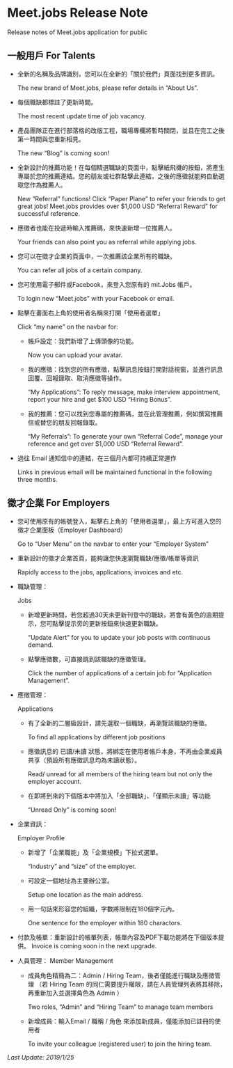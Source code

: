 # Meet.jobs Release Note
Release notes of Meet.jobs application for public

## 一般用戶 For Talents

- 全新的名稱及品牌識別，您可以在全新的「關於我們」頁面找到更多資訊。

  The new brand of Meet.jobs, please refer details in “About Us”.

- 每個職缺都標註了更新時間。

  The most recent update time of job vacancy.

- 產品團隊正在進行部落格的改版工程，職場專欄將暫時關閉，並且在完工之後第一時間與您重新相見。

  The new “Blog” is coming soon!

- 全新設計的推薦功能！在每個精選職缺的頁面中，點擊紙飛機的按鈕，將產生專屬於您的推薦連結。您的朋友或社群點擊此連結，之後的應徵就能夠自動選取您作為推薦人。

  New “Referral” functions! Click “Paper Plane” to refer your friends to get great jobs! Meet.jobs provides over $1,000 USD “Referral Reward” for successful reference.

- 應徵者也能在投遞時輸入推薦碼，來快速新增一位推薦人。

  Your friends can also point you as referral while applying jobs.

- 您可以在徵才企業的頁面中，一次推薦該企業所有的職缺。

  You can refer all jobs of a certain company.

- 您可使用電子郵件或Facebook，來登入您原有的 mit.Jobs 帳戶。

  To login new “Meet.jobs” with your Facebook or email.

- 點擊在畫面右上角的使用者名稱來打開「使用者選單」

  Click “my name” on the navbar for:

  * 帳戶設定：我們新增了上傳頭像的功能。
    
    Now you can upload your avatar.

  * 我的應徵：找到您的所有應徵，點擊訊息按鈕打開對話視窗，並進行訊息回覆、回報錄取、取消應徵等操作。
    
    “My Applications”: To reply message, make interview appointment, report your hire and get $100 USD “Hiring Bonus”.

  * 我的推薦：您可以找到您專屬的推薦碼，並在此管理推薦，例如撰寫推薦信或替您的朋友回報錄取。
    
    “My Referrals”: To generate your own “Referral Code”, manage your reference and get over $1,000 USD “Referral Reward”.

- 過往 Email 通知信中的連結，在三個月內都可持續正常運作

  Links in previous email will be maintained functional in the following three months.

## 徵才企業 For Employers 

- 您可使用原有的帳號登入，點擊右上角的「使用者選單」，最上方可進入您的徵才企業面板（Employer Dashboard）

  Go to “User Menu” on the navbar to enter your “Employer System”

- 重新設計的徵才企業首頁，能夠讓您快速瀏覽職缺/應徵/帳單等資訊

  Rapidly access to the jobs, applications, invoices and etc.

- 職缺管理：

  Jobs

  * 新增更新時間，若您超過30天未更新刊登中的職缺，將會有黃色的逾期提示，您可點擊提示旁的更新按鈕來快速更新職缺。

    “Update Alert” for you to update your job posts with continuous demand.

  * 點擊應徵數，可直接跳到該職缺的應徵管理。
    
    Click the number of applications of a certain job for “Application Management”.

- 應徵管理：

  Applications

  * 有了全新的二層級設計，請先選取一個職缺，再瀏覽該職缺的應徵。
    
    To find all applications by different job positions

  * 應徵訊息的 已讀/未讀 狀態，將綁定在使用者帳戶本身，不再由企業成員共享（預設所有應徵訊息均為未讀狀態）。

    Read/ unread for all members of the hiring team but not only the employer account.

  * 在即將到來的下個版本中將加入「全部職缺」、「僅顯示未讀」等功能
    
    “Unread Only” is coming soon!

- 企業資訊：

  Employer Profile

  * 新增了「企業職能」及「企業規模」下拉式選單。
    
    “Industry” and “size” of the employer.

  * 可設定一個地址為主要辦公室。
    
    Setup one location as the main address.

  * 用一句話來形容您的組織，字數將限制在180個字元內。
    
    One sentence for the employer within 180 charactors.

- 付款及帳單：重新設計的帳單列表，帳單內容及PDF下載功能將在下個版本提供。
Invoice is coming soon in the next upgrade.

- 人員管理：
Member Management

  * 成員角色精簡為二：Admin / Hiring Team，後者僅能進行職缺及應徵管理
    （若 Hiring Team 的同仁需要提升權限，請在人員管理列表將其移除，再重新加入並選擇角色為 Admin ）
    
    Two roles, “Admin” and “Hiring Team” to manage team members

  * 新增成員：輸入Email / 職稱 / 角色 來添加新成員，僅能添加已註冊的使用者
    
    To invite your colleague (registered user) to join the hiring team. 


*Last Update: 2019/1/25*
